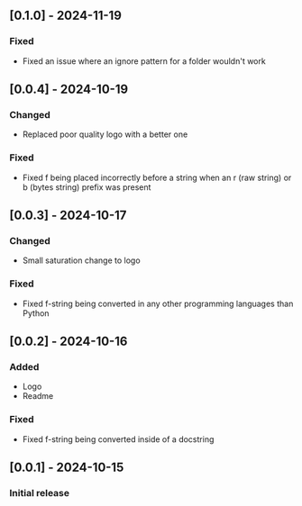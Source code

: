 ## [0.1.0] - 2024-11-19
### Fixed
- Fixed an issue where an ignore pattern for a folder wouldn't work

## [0.0.4] - 2024-10-19
### Changed
- Replaced poor quality logo with a better one

### Fixed
- Fixed f being placed incorrectly before a string when an r (raw string) or b (bytes string) prefix was present

## [0.0.3] - 2024-10-17
### Changed
- Small saturation change to logo

### Fixed
- Fixed f-string being converted in any other programming languages than Python

## [0.0.2] - 2024-10-16
### Added
- Logo
- Readme

### Fixed
- Fixed f-string being converted inside of a docstring

## [0.0.1] - 2024-10-15
### Initial release